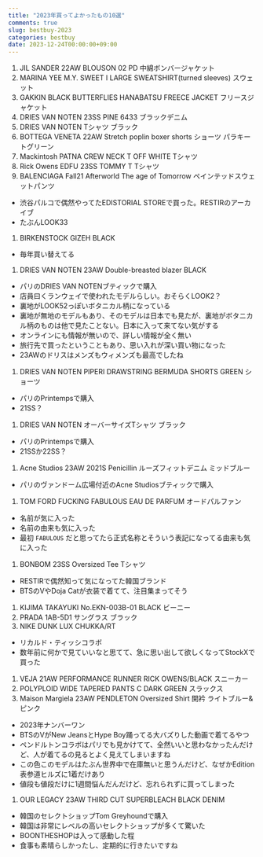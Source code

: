 ```yaml
---
title: "2023年買ってよかったもの10選"
comments: true
slug: bestbuy-2023
categories: bestbuy
date: 2023-12-24T00:00:00+09:00
---
```


1. JIL SANDER 22AW BLOUSON 02 PD 中綿ボンバージャケット
1. MARINA YEE M.Y. SWEET Ⅰ LARGE SWEATSHIRT(turned sleeves) スウェット
1. GAKKIN BLACK BUTTERFLIES HANABATSU FREECE JACKET フリースジャケット
1. DRIES VAN NOTEN 23SS PINE 6433 ブラックデニム
1. DRIES VAN NOTEN Tシャツ ブラック
1. BOTTEGA VENETA 22AW Stretch poplin boxer shorts ショーツ パラキートグリーン
1. Mackintosh PATNA CREW NECK T OFF WHITE Tシャツ
1. Rick Owens EDFU 23SS TOMMY T Tシャツ 
1. BALENCIAGA Fall21 Afterworld The age of Tomorrow ペインテッドスウェットパンツ
  - 渋谷パルコで偶然やってたEDISTORIAL STOREで買った。RESTIRのアーカイブ
  - たぶんLOOK33
1. BIRKENSTOCK GIZEH BLACK
  - 毎年買い替えてる
1. DRIES VAN NOTEN 23AW Double-breasted blazer BLACK
  - パリのDRIES VAN NOTENブティックで購入
  - 店員曰くランウェイで使われたモデルらしい。おそらくLOOK2？
  - 裏地がLOOK52っぽいボタニカル柄になっている
  - 裏地が無地のモデルもあり、そのモデルは日本でも見たが、裏地がボタニカル柄のものは他で見たことない。日本に入って来てない気がする
  - オンラインにも情報が無いので、詳しい情報が全く無い
  - 旅行先で買ったということもあり、思い入れが深い買い物になった
  - 23AWのドリスはメンズもウィメンズも最高でしたね
1. DRIES VAN NOTEN PIPERI DRAWSTRING BERMUDA SHORTS GREEN ショーツ
  - パリのPrintempsで購入
  - 21SS？
1. DRIES VAN NOTEN オーバーサイズTシャツ ブラック
  - パリのPrintempsで購入
  - 21SSか22SS？
1. Acne Studios 23AW 2021S Penicillin ルーズフィットデニム ミッドブルー
  - パリのヴァンドーム広場付近のAcne Studiosブティックで購入
1. TOM FORD FUCKING FABULOUS EAU DE PARFUM オードパルファン
  - 名前が気に入った
  - 名前の由来も気に入った
  - 最初 `FABULOUS` だと思ってたら正式名称とそういう表記になってる由来も気に入った
1. BONBOM 23SS Oversized Tee Tシャツ
  - RESTIRで偶然知って気になってた韓国ブランド
  - BTSのVやDoja Catが衣装で着てて、注目集まってそう
1. KIJIMA  TAKAYUKI No.EKN-003B-01 BLACK ビーニー
1. PRADA 1AB-5D1 サングラス ブラック
1. NIKE DUNK LUX CHUKKA/RT
  - リカルド・ティッシコラボ
  - 数年前に何かで見ていいなと思てて、急に思い出して欲しくなってStockXで買った
1. VEJA 21AW PERFORMANCE RUNNER RICK OWENS/BLACK スニーカー
1. POLYPLOID WIDE TAPERED PANTS C DARK GREEN スラックス
1. Maison Margiela 23AW PENDLETON Oversized Shirt 開衿 ライトブルー&ピンク
  - 2023年ナンバーワン
  - BTSのVがNew JeansとHype Boy踊ってる大バズりした動画で着てるやつ
  - ペンドルトンコラボはパリでも見かけてて、全然いいと思わなかったんだけど、人が着てるの見るとよく見えてしまいますね
  - この色このモデルはたぶん世界中で在庫無いと思うんだけど、なぜかEdition表参道ヒルズに1着だけあり
  - 値段も値段だけに1週間悩んだんだけど、忘れられずに買ってしまった
1. OUR LEGACY 23AW THIRD CUT SUPERBLEACH BLACK DENIM
  - 韓国のセレクトショップTom Greyhoundで購入
  - 韓国は非常にレベルの高いセレクトショップが多くて驚いた
  - BOONTHESHOPは入って感動した程
  - 食事も素晴らしかったし、定期的に行きたいですね
